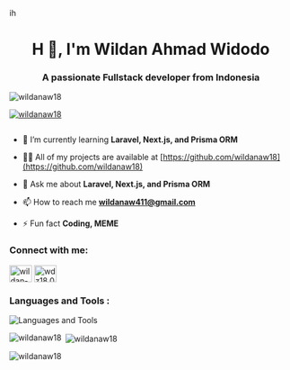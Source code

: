 ih<h1 align="center">H 👋, I'm Wildan Ahmad Widodo</h1>
<h3 align="center">A passionate Fullstack developer from Indonesia</h3>

<p align="left"> <img src="https://komarev.com/ghpvc/?username=wildanaw18&label=Profile%20views&color=0e75b6&style=flat" alt="wildanaw18" /> </p>

<p align="left"> <a href="https://github.com/ryo-ma/github-profile-trophy"><img src="https://github-profile-trophy.vercel.app/?username=wildanaw18" alt="wildanaw18" /></a> </p>

<p align="left"> <a href="https://twitter.com/" target="blank"><img src="https://img.shields.io/twitter/follow/?logo=twitter&style=for-the-badge" alt="" /></a> </p>

- 🌱 I’m currently learning **Laravel, Next.js, and Prisma ORM**

- 👨‍💻 All of my projects are available at [https://github.com/wildanaw18](https://github.com/wildanaw18)

- 💬 Ask me about **Laravel, Next.js, and Prisma ORM**

- 📫 How to reach me **wildanaw411@gmail.com**

- ⚡ Fun fact **Coding, MEME**

<h3 align="left">Connect with me:</h3>
<p align="left">
<a href="https://linkedin.com/in/wildan-ahmad-widodo-9661112b0" target="blank"><img align="center" src="https://raw.githubusercontent.com/rahuldkjain/github-profile-readme-generator/master/src/images/icons/Social/linked-in-alt.svg" alt="wildan-ahmad-widodo-9661112b0" height="30" width="40" /></a>
<a href="https://instagram.com/wdz18.01" target="blank"><img align="center" src="https://raw.githubusercontent.com/rahuldkjain/github-profile-readme-generator/master/src/images/icons/Social/instagram.svg" alt="wdz18.01" height="30" width="40" /></a>
</p>

<h3 align="left">Languages and Tools :</h3>
<p align="left">
    <img src="https://skillicons.dev/icons?i=blender,bootstrap,cpp,css,figma,firebase,flutter,html,java,js,laravel,mysql,nextjs,nodejs,php,postgres,python,react,redux,sass,tailwind,ts,unity,vue,materialui,prisma" alt="Languages and Tools" />
</p>

<p><img align="left" src="https://github-readme-stats.vercel.app/api/top-langs?username=wildanaw18&show_icons=true&locale=en&layout=compact" alt="wildanaw18" /></p>

<p>&nbsp;<img align="center" src="https://github-readme-stats.vercel.app/api?username=wildanaw18&show_icons=true&locale=en" alt="wildanaw18" /></p>

<p><img align="center" src="https://github-readme-streak-stats.herokuapp.com/?user=wildanaw18&" alt="wildanaw18" /></p>
